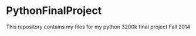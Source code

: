 PythonFinalProject
==================

This repository contains my files for my python 3200k final project Fall 2014
